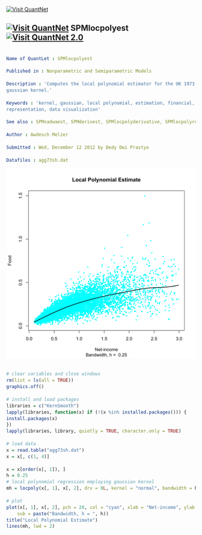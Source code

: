 
[<img src="https://github.com/QuantLet/Styleguide-and-FAQ/blob/master/pictures/banner.png" width="880" alt="Visit QuantNet">](http://quantlet.de/index.php?p=info)

## [<img src="https://github.com/QuantLet/Styleguide-and-Validation-procedure/blob/master/pictures/qloqo.png" alt="Visit QuantNet">](http://quantlet.de/) **SPMlocpolyest** [<img src="https://github.com/QuantLet/Styleguide-and-Validation-procedure/blob/master/pictures/QN2.png" width="60" alt="Visit QuantNet 2.0">](http://quantlet.de/d3/ia)

```yaml

Name of QuantLet : SPMlocpolyest

Published in : Nonparametric and Semiparametric Models

Description : 'Computes the local polynomial estimator for the UK 1973 expenditure data employing a
gaussian kernel.'

Keywords : 'kernel, gaussian, local polynomial, estimation, financial, plot, graphical
representation, data visualization'

See also : SPMnadwaest, SPMderivest, SPMlocpolyderivative, SPMlocpolyregression

Author : Awdesch Melzer

Submitted : Wed, December 12 2012 by Dedy Dwi Prastyo

Datafiles : agg73sh.dat

```

![Picture1](SPMlocpolyest-1.png)


```r

# clear variables and close windows
rm(list = ls(all = TRUE))
graphics.off()

# install and load packages
libraries = c("KernSmooth")
lapply(libraries, function(x) if (!(x %in% installed.packages())) {
install.packages(x)
})
lapply(libraries, library, quietly = TRUE, character.only = TRUE)

# load data
x = read.table("agg73sh.dat")
x = x[, c(1, 4)]

x = x[order(x[, 1]), ]
h = 0.25
# local polynomial regression employing gaussian kernel
mh = locpoly(x[, 1], x[, 2], drv = 0L, kernel = "normal", bandwidth = h, degree = 1)

# plot
plot(x[, 1], x[, 2], pch = 20, col = "cyan", xlab = "Net-income", ylab = "Food", cex = 0.7, 
    sub = paste("Bandwidth, h = ", h))
title("Local Polynomial Estimate")
lines(mh, lwd = 2)


```
